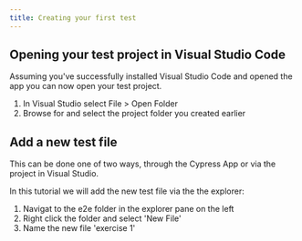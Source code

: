 ```yaml
---
title: Creating your first test
---
```


## Opening your test project in Visual Studio Code
Assuming you've successfully installed Visual Studio Code and opened the app you can now open your test project.

1. In Visual Studio select File > Open Folder
1. Browse for and select the project folder you created earlier

## Add a new test file
This can be done one of two ways, through the Cypress App or via the project in Visual Studio.

In this tutorial we will add the new test file via the the explorer:
1. Navigat to the e2e folder in the explorer pane on the left
1. Right click the folder and select 'New File'
1. Name the new file 'exercise 1'

